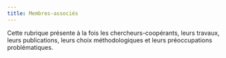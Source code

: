 ```yaml
---
title: Membres-associés
---
```


Cette rubrique présente à la fois les chercheurs-coopérants, leurs travaux, leurs publications, leurs choix méthodologiques et leurs préoccupations problématiques.
